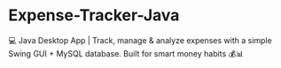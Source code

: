 # Expense-Tracker-Java
💻 Java Desktop App | Track, manage &amp; analyze expenses with a simple Swing GUI + MySQL database. Built for smart money habits 💰📊
